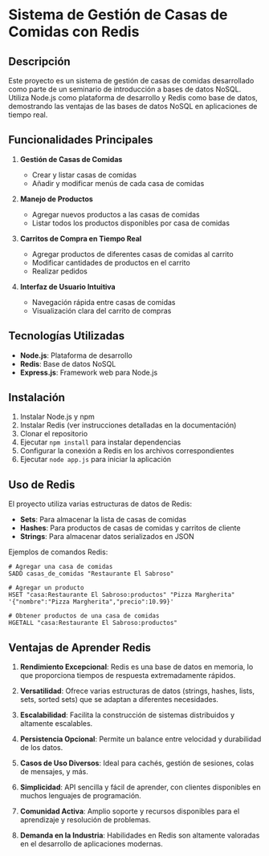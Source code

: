 # Sistema de Gestión de Casas de Comidas con Redis

## Descripción

Este proyecto es un sistema de gestión de casas de comidas desarrollado como parte de un seminario de introducción a bases de datos NoSQL. Utiliza Node.js como plataforma de desarrollo y Redis como base de datos, demostrando las ventajas de las bases de datos NoSQL en aplicaciones de tiempo real.

## Funcionalidades Principales

1. **Gestión de Casas de Comidas**
   - Crear y listar casas de comidas
   - Añadir y modificar menús de cada casa de comidas

2. **Manejo de Productos**
   - Agregar nuevos productos a las casas de comidas
   - Listar todos los productos disponibles por casa de comidas

3. **Carritos de Compra en Tiempo Real**
   - Agregar productos de diferentes casas de comidas al carrito
   - Modificar cantidades de productos en el carrito
   - Realizar pedidos

4. **Interfaz de Usuario Intuitiva**
   - Navegación rápida entre casas de comidas
   - Visualización clara del carrito de compras

## Tecnologías Utilizadas

- **Node.js**: Plataforma de desarrollo
- **Redis**: Base de datos NoSQL
- **Express.js**: Framework web para Node.js

## Instalación

1. Instalar Node.js y npm
2. Instalar Redis (ver instrucciones detalladas en la documentación)
3. Clonar el repositorio
4. Ejecutar `npm install` para instalar dependencias
5. Configurar la conexión a Redis en los archivos correspondientes
6. Ejecutar `node app.js` para iniciar la aplicación

## Uso de Redis

El proyecto utiliza varias estructuras de datos de Redis:

- **Sets**: Para almacenar la lista de casas de comidas
- **Hashes**: Para productos de casas de comidas y carritos de cliente
- **Strings**: Para almacenar datos serializados en JSON

Ejemplos de comandos Redis:

```
# Agregar una casa de comidas
SADD casas_de_comidas "Restaurante El Sabroso"

# Agregar un producto
HSET "casa:Restaurante El Sabroso:productos" "Pizza Margherita" '{"nombre":"Pizza Margherita","precio":10.99}'

# Obtener productos de una casa de comidas
HGETALL "casa:Restaurante El Sabroso:productos"
```

## Ventajas de Aprender Redis

1. **Rendimiento Excepcional**: Redis es una base de datos en memoria, lo que proporciona tiempos de respuesta extremadamente rápidos.

2. **Versatilidad**: Ofrece varias estructuras de datos (strings, hashes, lists, sets, sorted sets) que se adaptan a diferentes necesidades.

3. **Escalabilidad**: Facilita la construcción de sistemas distribuidos y altamente escalables.

4. **Persistencia Opcional**: Permite un balance entre velocidad y durabilidad de los datos.

5. **Casos de Uso Diversos**: Ideal para cachés, gestión de sesiones, colas de mensajes, y más.

6. **Simplicidad**: API sencilla y fácil de aprender, con clientes disponibles en muchos lenguajes de programación.

7. **Comunidad Activa**: Amplio soporte y recursos disponibles para el aprendizaje y resolución de problemas.

8. **Demanda en la Industria**: Habilidades en Redis son altamente valoradas en el desarrollo de aplicaciones modernas.
